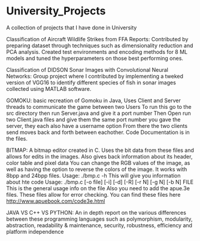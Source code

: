 # University_Projects
A collection of projects that I have done in University

Classification of Aircraft Wildlife Strikes from FFA Reports: Contributed by preparing dataset through techniques such as dimensionality reduction and PCA analysis. Created test environments and encoding methods for 8 ML models and tuned the hyperparameters on those best performing ones.

Classification of DIDSON Sonar Images with Convolutional Neural Networks: Group project where I contributed by implementing a tweked version of VGG16 to identify different species of fish in sonar images collected using MATLAB software. 

GOMOKU:  basic recreation of Gomoku in Java, Uses Client and Server threads to communicate the game between two Users 
To run this go to the src directory then run Server.java and give it a port number 
Then Open run two Client.java files and give them the same port number you gave the server, they each also have a username option 
From there the two clients send moves back and forth between eachother.
Code Documentation is in the files. 


BITMAP: A bitmap editor created in C. Uses the bit data from these files and allows for edits in the images. Also gives back information about its header, color table and pixel data
You can change the RGB values of the image, as well as having the option to reverse the colors of the image.
It works with 8bpp and 24bpp files. 
Usage: ./bmp.c -h 
This will give you information about hte code 
Usage: ./bmp.c [-o file] [-i] [-d] [-R] [-r N] [-g N] [-b N] FILE
This is the general usage info on the file
Also you need to add the apue.3e files. These files allow for error checking. 
You can find these files here http://www.apuebook.com/code3e.html

JAVA VS C++ VS PYTHON: An in depth report on the various differences between these programming languages such as polymorphism, modularity, abstraction, readability & maintenance, security, robustness, efficiency and platform independence
